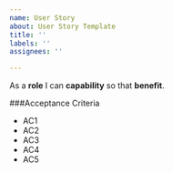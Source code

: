 ```yaml
---
name: User Story
about: User Story Template
title: ''
labels: ''
assignees: ''

---
```


As a **role** I can **capability** so that **benefit**.


###Acceptance Criteria
- AC1
- AC2
- AC3
- AC4
- AC5
